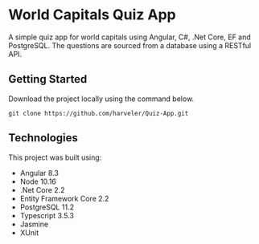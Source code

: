 # World Capitals Quiz App
A simple quiz app for world capitals using Angular, C#, .Net Core, EF and PostgreSQL. The questions are sourced from a database using a RESTful API.

## Getting Started
Download the project locally using the command below.

```git clone https://github.com/harveler/Quiz-App.git```

## Technologies
This project was built using:
- Angular 8.3
- Node 10.16
- .Net Core 2.2
- Entity Framework Core 2.2
- PostgreSQL 11.2
- Typescript 3.5.3
- Jasmine
- XUnit

